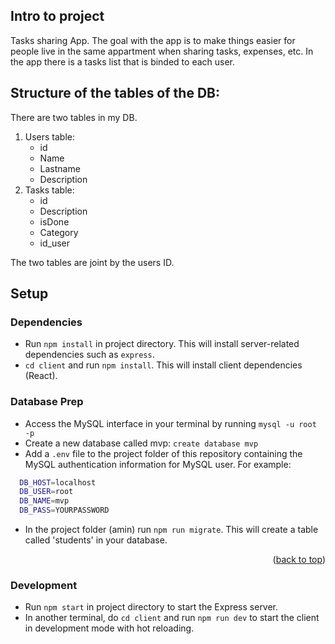 <a name="readme-top"></a>

## Intro to project
Tasks sharing App. The goal with the app is to make things easier for people live in the same
appartment when sharing tasks, expenses, etc. In the app there is a tasks list that is binded to each user. 

## Structure of the tables of the DB:
There are two tables in my DB.
1. Users table:
    - id
    - Name
    - Lastname
    - Description
2. Tasks table:
    - id
    - Description
    - isDone
    - Category
    - id_user

The two tables are joint by the users ID. 

## Setup

### Dependencies

- Run `npm install` in project directory. This will install server-related dependencies such as `express`.
- `cd client` and run `npm install`. This will install client dependencies (React).

### Database Prep

- Access the MySQL interface in your terminal by running `mysql -u root -p`
- Create a new database called mvp: `create database mvp`
- Add a `.env` file to the project folder of this repository containing the MySQL authentication information for MySQL user. For example:

```bash
  DB_HOST=localhost
  DB_USER=root
  DB_NAME=mvp
  DB_PASS=YOURPASSWORD
```

- In the project folder (amin) run `npm run migrate`. This will create a table called 'students' in your database.

<p align="right">(<a href="#readme-top">back to top</a>)</p>

### Development

- Run `npm start` in project directory to start the Express server.
- In another terminal, do `cd client` and run `npm run dev` to start the client in development mode with hot reloading.
